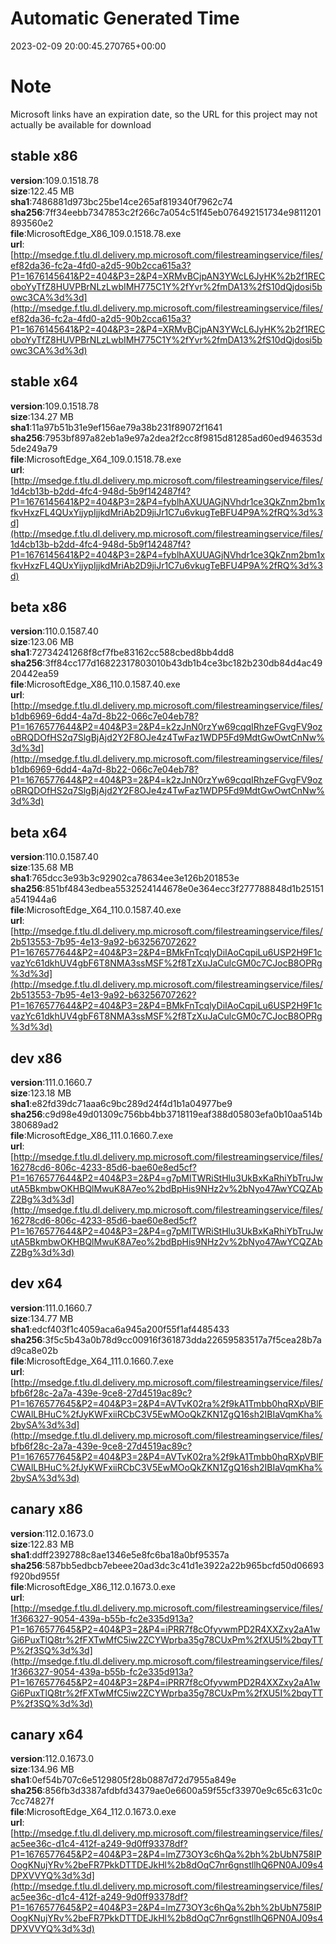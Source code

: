 # Automatic Generated Time
2023-02-09 20:00:45.270765+00:00

# Note
Microsoft links have an expiration date, so the URL for this project may not actually be available for download

## stable x86
**version**:109.0.1518.78  
**size**:122.45 MB  
**sha1**:7486881d973bc25be14ce265af819340f7962c74  
**sha256**:7ff34eebb7347853c2f266c7a054c51f45eb076492151734e9811201893560e2  
**file**:MicrosoftEdge_X86_109.0.1518.78.exe  
**url**:[http://msedge.f.tlu.dl.delivery.mp.microsoft.com/filestreamingservice/files/ef82da36-fc2a-4fd0-a2d5-90b2cca615a3?P1=1676145641&P2=404&P3=2&P4=XRMvBCjpAN3YWcL6JyHK%2b2f1RECoboYyTfZ8HUVPBrNLzLwbIMH775C1Y%2fYvr%2fmDA13%2fS10dQjdosi5bowc3CA%3d%3d](http://msedge.f.tlu.dl.delivery.mp.microsoft.com/filestreamingservice/files/ef82da36-fc2a-4fd0-a2d5-90b2cca615a3?P1=1676145641&P2=404&P3=2&P4=XRMvBCjpAN3YWcL6JyHK%2b2f1RECoboYyTfZ8HUVPBrNLzLwbIMH775C1Y%2fYvr%2fmDA13%2fS10dQjdosi5bowc3CA%3d%3d)  

## stable x64
**version**:109.0.1518.78  
**size**:134.27 MB  
**sha1**:11a97b51b31e9ef156ae79a38b231f89072f1641  
**sha256**:7953bf897a82eb1a9e97a2dea2f2cc8f9815d81285ad60ed946353d5de249a79  
**file**:MicrosoftEdge_X64_109.0.1518.78.exe  
**url**:[http://msedge.f.tlu.dl.delivery.mp.microsoft.com/filestreamingservice/files/1d4cb13b-b2dd-4fc4-948d-5b9f142487f4?P1=1676145641&P2=404&P3=2&P4=fyblhAXUUAGjNVhdr1ce3QkZnm2bm1xfkvHxzFL4QUxYijypIjjkdMriAb2D9jiJr1C7u6vkugTeBFU4P9A%2fRQ%3d%3d](http://msedge.f.tlu.dl.delivery.mp.microsoft.com/filestreamingservice/files/1d4cb13b-b2dd-4fc4-948d-5b9f142487f4?P1=1676145641&P2=404&P3=2&P4=fyblhAXUUAGjNVhdr1ce3QkZnm2bm1xfkvHxzFL4QUxYijypIjjkdMriAb2D9jiJr1C7u6vkugTeBFU4P9A%2fRQ%3d%3d)  

## beta x86
**version**:110.0.1587.40  
**size**:123.06 MB  
**sha1**:72734241268f8cf7fbe83162cc588cbed8bb4dd8  
**sha256**:3ff84cc177d16822317803010b43db1b4ce3bc182b230db84d4ac4920442ea59  
**file**:MicrosoftEdge_X86_110.0.1587.40.exe  
**url**:[http://msedge.f.tlu.dl.delivery.mp.microsoft.com/filestreamingservice/files/b1db6969-6dd4-4a7d-8b22-066c7e04eb78?P1=1676577644&P2=404&P3=2&P4=k2zJnN0rzYw69cqqIRhzeFGvgFV9ozoBRQDOfHS2q7SlgBjAjd2Y2F8OJe4z4TwFaz1WDP5Fd9MdtGwOwtCnNw%3d%3d](http://msedge.f.tlu.dl.delivery.mp.microsoft.com/filestreamingservice/files/b1db6969-6dd4-4a7d-8b22-066c7e04eb78?P1=1676577644&P2=404&P3=2&P4=k2zJnN0rzYw69cqqIRhzeFGvgFV9ozoBRQDOfHS2q7SlgBjAjd2Y2F8OJe4z4TwFaz1WDP5Fd9MdtGwOwtCnNw%3d%3d)  

## beta x64
**version**:110.0.1587.40  
**size**:135.68 MB  
**sha1**:765dcc3e93b3c92902ca78634ee3e126b201853e  
**sha256**:851bf4843edbea5532524144678e0e364ecc3f277788848d1b25151a541944a6  
**file**:MicrosoftEdge_X64_110.0.1587.40.exe  
**url**:[http://msedge.f.tlu.dl.delivery.mp.microsoft.com/filestreamingservice/files/2b513553-7b95-4e13-9a92-b63256707262?P1=1676577644&P2=404&P3=2&P4=BMkFnTcqlyDiIAoCqpiLu6USP2H9F1cvazYc61dkhUV4gbF6T8NMA3ssMSF%2f8TzXuJaCulcGM0c7CJocB8OPRg%3d%3d](http://msedge.f.tlu.dl.delivery.mp.microsoft.com/filestreamingservice/files/2b513553-7b95-4e13-9a92-b63256707262?P1=1676577644&P2=404&P3=2&P4=BMkFnTcqlyDiIAoCqpiLu6USP2H9F1cvazYc61dkhUV4gbF6T8NMA3ssMSF%2f8TzXuJaCulcGM0c7CJocB8OPRg%3d%3d)  

## dev x86
**version**:111.0.1660.7  
**size**:123.18 MB  
**sha1**:e82fd39dc71aaa6c9bc289d24f4d1b1a04977be9  
**sha256**:c9d98e49d01309c756bb4bb3718119eaf388d05803efa0b10aa514b380689ad2  
**file**:MicrosoftEdge_X86_111.0.1660.7.exe  
**url**:[http://msedge.f.tlu.dl.delivery.mp.microsoft.com/filestreamingservice/files/16278cd6-806c-4233-85d6-bae60e8ed5cf?P1=1676577644&P2=404&P3=2&P4=g7pMlTWRiStHlu3UkBxKaRhiYbTruJwutA5BkmbwOKHBQlMwuK8A7eo%2bdBpHis9NHz2v%2bNyo47AwYCQZAbZ2Bg%3d%3d](http://msedge.f.tlu.dl.delivery.mp.microsoft.com/filestreamingservice/files/16278cd6-806c-4233-85d6-bae60e8ed5cf?P1=1676577644&P2=404&P3=2&P4=g7pMlTWRiStHlu3UkBxKaRhiYbTruJwutA5BkmbwOKHBQlMwuK8A7eo%2bdBpHis9NHz2v%2bNyo47AwYCQZAbZ2Bg%3d%3d)  

## dev x64
**version**:111.0.1660.7  
**size**:134.77 MB  
**sha1**:edcf403f1c4059aca6a945a200f55f1af4485433  
**sha256**:3f5c5b43a0b78d9cc00916f361873dda22659583517a7f5cea28b7ad9ca8e02b  
**file**:MicrosoftEdge_X64_111.0.1660.7.exe  
**url**:[http://msedge.f.tlu.dl.delivery.mp.microsoft.com/filestreamingservice/files/bfb6f28c-2a7a-439e-9ce8-27d4519ac89c?P1=1676577645&P2=404&P3=2&P4=AVTvK02ra%2f9kA1Tmbb0hqRXpVBlFCWAlLBHuC%2fJyKWFxiiRCbC3V5EwMOoQkZKN1ZgQ16sh2IBIaVqmKha%2bySA%3d%3d](http://msedge.f.tlu.dl.delivery.mp.microsoft.com/filestreamingservice/files/bfb6f28c-2a7a-439e-9ce8-27d4519ac89c?P1=1676577645&P2=404&P3=2&P4=AVTvK02ra%2f9kA1Tmbb0hqRXpVBlFCWAlLBHuC%2fJyKWFxiiRCbC3V5EwMOoQkZKN1ZgQ16sh2IBIaVqmKha%2bySA%3d%3d)  

## canary x86
**version**:112.0.1673.0  
**size**:122.83 MB  
**sha1**:ddff2392788c8ae1346e5e8fc6ba18a0bf95357a  
**sha256**:587bb5edbcb7ebeee20ad3dc3c41d1e3922a22b965bcfd50d06693f920bd955f  
**file**:MicrosoftEdge_X86_112.0.1673.0.exe  
**url**:[http://msedge.f.tlu.dl.delivery.mp.microsoft.com/filestreamingservice/files/1f366327-9054-439a-b55b-fc2e335d913a?P1=1676577645&P2=404&P3=2&P4=iPRR7f8cOfyvwmPD2R4XXZxy2aA1wGi6PuxTlQ8tr%2fFXTwMfC5iw2ZCYWprba35g78CUxPm%2fXU5I%2bqyTTP%2f3SQ%3d%3d](http://msedge.f.tlu.dl.delivery.mp.microsoft.com/filestreamingservice/files/1f366327-9054-439a-b55b-fc2e335d913a?P1=1676577645&P2=404&P3=2&P4=iPRR7f8cOfyvwmPD2R4XXZxy2aA1wGi6PuxTlQ8tr%2fFXTwMfC5iw2ZCYWprba35g78CUxPm%2fXU5I%2bqyTTP%2f3SQ%3d%3d)  

## canary x64
**version**:112.0.1673.0  
**size**:134.96 MB  
**sha1**:0ef54b707c6e5129805f28b0887d72d7955a849e  
**sha256**:856fb3d3387afdbfd34379ae0e6600a59f55cf33970e9c65c631c0c7cc74827f  
**file**:MicrosoftEdge_X64_112.0.1673.0.exe  
**url**:[http://msedge.f.tlu.dl.delivery.mp.microsoft.com/filestreamingservice/files/ac5ee36c-d1c4-412f-a249-9d0ff93378df?P1=1676577645&P2=404&P3=2&P4=lmZ73OY3c6hQa%2bh%2bUbN758IPOogKNujYRv%2beFR7PkkDTTDEJkHl%2b8dOqC7nr6gnstllhQ6PN0AJ09s4DPXVVYQ%3d%3d](http://msedge.f.tlu.dl.delivery.mp.microsoft.com/filestreamingservice/files/ac5ee36c-d1c4-412f-a249-9d0ff93378df?P1=1676577645&P2=404&P3=2&P4=lmZ73OY3c6hQa%2bh%2bUbN758IPOogKNujYRv%2beFR7PkkDTTDEJkHl%2b8dOqC7nr6gnstllhQ6PN0AJ09s4DPXVVYQ%3d%3d)  

